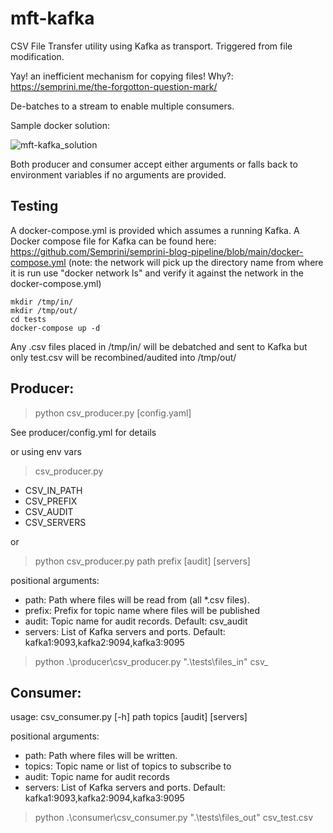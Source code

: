 # mft-kafka
CSV File Transfer utility using Kafka as transport. Triggered from file modification.

Yay! an inefficient mechanism for copying files! Why?: https://semprini.me/the-forgotton-question-mark/

De-batches to a stream to enable multiple consumers.

Sample docker solution:

![mft-kafka_solution](https://user-images.githubusercontent.com/298725/170679008-eea98812-7cd1-4b04-be8c-3cadf3853376.svg)

Both producer and consumer accept either arguments or falls back to environment variables if no arguments are provided.

## Testing
A docker-compose.yml is provided which assumes a running Kafka. A Docker compose file for Kafka can be found here: https://github.com/Semprini/semprini-blog-pipeline/blob/main/docker-compose.yml (note: the network will pick up the directory name from where it is run use "docker network ls" and verify it against the network in the docker-compose.yml)

 ```
mkdir /tmp/in/
mkdir /tmp/out/
cd tests
docker-compose up -d
```
Any .csv files placed in /tmp/in/ will be debatched and sent to Kafka but only test.csv will be recombined/audited into /tmp/out/

## Producer:
 > python csv_producer.py [config.yaml]

See producer/config.yml for details

or using env vars
 > csv_producer.py

  - CSV_IN_PATH
  - CSV_PREFIX
  - CSV_AUDIT
  - CSV_SERVERS

or
 > python csv_producer.py path prefix [audit] [servers]

positional arguments:

  - path:        Path where files will be read from (all *.csv files).
  - prefix:      Prefix for topic name where files will be published
  - audit:       Topic name for audit records. Default: csv_audit
  - servers:     List of Kafka servers and ports. Default: kafka1:9093,kafka2:9094,kafka3:9095

> python .\producer\csv_producer.py ".\tests\files_in\" csv_

## Consumer:
usage: csv_consumer.py [-h] path topics [audit] [servers]

positional arguments:

  - path:        Path where files will be written.
  - topics:      Topic name or list of topics to subscribe to
  - audit:       Topic name for audit records
  - servers:     List of Kafka servers and ports. Default: kafka1:9093,kafka2:9094,kafka3:9095

> python .\consumer\csv_consumer.py ".\tests\files_out\" csv_test.csv
